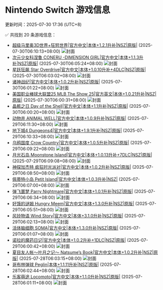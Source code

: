 # Nintendo Switch 游戏信息
更新时间：2025-07-30 17:36 (UTC+8)

✅ 共找到 20 条游戏信息：

- [超级马里奥3D世界+狂怒世界|官方中文|本体+1.2.1升补|NSZ|原版|](https://www.gamer520.com/9751.html) (2025-07-30T06:10:13+08:00)
  ![封面](https://store.nintendo.com.hk/media/catalog/product/cache/3be328691086628caca32d01ffcc430a/_/h/_herobanner_1.jpg)
- [次元少女科涅鲁 CONERU -DIMENSION GIRL|官方中文|本体+1.1.3升补|NSZ|原版|](https://www.gamer520.com/93578.html) (2025-07-30T06:05:24+08:00)
  ![封面](https://shared.cdn.queniuqe.com/store_item_assets/steam/apps/2600700/capsule_616x353.jpg?t=1748519758)
- [星跃狂飙 Star Overdrive|官方中文|本体+1.0.10升补+4DLC|NSZ|原版|](https://www.gamer520.com/91091.html) (2025-07-30T06:03:02+08:00)
  ![封面](https://shared.cdn.queniuqe.com/store_item_assets/steam/apps/2055590/capsule_616x353.jpg?t=1744021215)
- [诸神战纪|官方中文|本体+1.0.2升补|NSZ|原版|](https://www.gamer520.com/96242.html) (2025-07-30T06:01:22+08:00)
  ![封面](https://shared.cdn.queniuqe.com/store_item_assets/steam/apps/2510760/d22bf5eb82e49f5919714ef17915e759e3af483c/capsule_616x353.jpg?t=1725875183)
- [美国职业棒球大联盟25 MLB The Show 25|官方英文|本体+1.0.21升补|NSZ|原版|](https://www.gamer520.com/91259.html) (2025-07-30T06:00:31+08:00)
  ![封面](https://assets.nintendo.com/image/upload/ar_16:9,b_auto:border,c_lpad/b_white/f_auto/q_auto/dpr_1.5/c_scale,w_1300/ncom/software/switch/70010000082774/e53f89132945799bd0fee0d426bc0a4a5dcf88bb69c58be1c7c6002bba10a6dc)
- [晶骸之日 Day of the Shell|官方中文|本体+1.1升补|NSZ|原版|](https://www.gamer520.com/96981.html) (2025-07-30T06:00:20+08:00)
  ![封面](https://assets.nintendo.com/image/upload/ar_16:9,c_lpad,w_1240/b_white/f_auto/q_auto/ncom/software/switch/70010000098880/4aa40f0616eb6c91011a28175b0a043e31fc820f42ac86f552f2d1e4c1a67e47)
- [动物井 ANIMAL WELL|官方中文|本体+1.0.9升补|NSZ|原版|](https://www.gamer520.com/76401.html) (2025-07-29T06:11:30+08:00)
  ![封面](https://shared.cdn.queniuqe.com/store_item_assets/steam/apps/813230/capsule_616x353.jpg?t=1715259609)
- [地下城4 Dungeons4|官方中文|本体+1.9.1升补|NSZ|原版|](https://www.gamer520.com/83596.html) (2025-07-29T06:10:33+08:00)
  ![封面](https://shared.cdn.queniuqe.com/store_item_assets/steam/apps/2964020/capsule_616x353.jpg?t=1723121859)
- [乌鸦国度 Crow Country|官方中文|本体+1.0.5升补|NSZ|原版|](https://www.gamer520.com/83538.html) (2025-07-29T06:09:22+08:00)
  ![封面](https://shared.fastly.steamstatic.com/store_item_assets/steam/apps/1996010/capsule_616x353.jpg?t=1718300565)
- [月光石岛 Moonstone Island|官方中文|本体+1.0.13升补+7DLC|NSZ|原版|](https://www.gamer520.com/78257.html) (2025-07-29T06:09:08+08:00)
  ![封面](https://shared.cdn.queniuqe.com/store_item_assets/steam/apps/1658150/capsule_616x353_schinese.jpg?t=1695235793)
- [神探加杰特 疯狂时光派对|官方中文|本体+1.0.2升补|NSZ|原版|](https://www.gamer520.com/64599.html) (2025-07-29T06:08:50+08:00)
  ![封面](https://ig.freer.blog/2023/09/14/c7b66d5184c93.jpg)
- [佩蒂特小岛 Petit Island|官方中文|本体+1.0.3升补|NSZ|](https://www.gamer520.com/85075.html) (2025-07-29T06:07:00+08:00)
  ![封面](https://shared.cdn.queniuqe.com/store_item_assets/steam/apps/1744970/capsule_616x353.jpg?t=1731573287)
- [弹飞噩梦 Parry Nightmare|官方中文|本体+1.0.1升补|NSZ|原版|](https://www.gamer520.com/95129.html) (2025-07-29T06:06:34+08:00)
  ![封面](https://shared.cdn.queniuqe.com/store_item_assets/steam/apps/2081230/capsule_616x353.jpg?t=1750863857)
- [好饿的谜姆 Hungry Meem|官方中文|本体+1.3.0升补|NSZ|原版|](https://www.gamer520.com/94631.html) (2025-07-29T06:05:51+08:00)
  ![封面](https://shared.cdn.queniuqe.com/store_item_assets/steam/apps/3051240/66c960a1c4b2f13cc36ecb9633eb613e5ed5456b/capsule_616x353_schinese.jpg?t=1744850315)
- [风铃物语 Wind Story|官方中文|本体+3.1.0升补|NSZ|原版|](https://www.gamer520.com/91247.html) (2025-07-29T06:02:13+08:00)
  ![封面](https://shared.cdn.queniuqe.com/store_item_assets/steam/apps/3029500/capsule_616x353_schinese.jpg?t=1744117903)
- [活体脑细胞 SOMA|官方中文|本体+1.3.0升补|NSZ|原版|](https://www.gamer520.com/96648.html) (2025-07-29T06:01:07+08:00)
  ![封面](https://assets.nintendo.com/image/upload/ar_16:9,c_lpad,w_1240/b_white/f_auto/q_auto/ncom/software/switch/70010000098552/6e664f321750f07c9eb462a7680bcfd391af84a07cebcc047991ec2918cf9016)
- [诺拉的魔药日记|官方中文|本体+1.0.2升补+1DLC|NSZ|原版|](https://www.gamer520.com/68528.html) (2025-07-29T06:00:42+08:00)
  ![封面](https://ig.freer.blog/2023/11/29/c90992c4d6b78.jpg)
- [夏目友人帐～叶月之记～ Natsume’s Book|官方中文|本体+1.0.2升补|NSZ|原版|](https://www.gamer520.com/94007.html) (2025-07-28T06:03:15+08:00)
  ![封面](https://s1.imagehub.cc/images/2025/06/05/13969af2bbc7956718c5e95fba8363f3.jpg)
- [哥布林弹球 Peglin|本体+1.1.11升补|NSZ|原版|](https://www.gamer520.com/84448.html) (2025-07-28T06:02:44+08:00)
  ![封面](https://shared.cdn.queniuqe.com/store_item_assets/steam/apps/1296610/capsule_616x353_schinese.jpg?t=1682660272)
- [乐客萌途 Locomoto|官方中文|本体+1.1.0升补|NSZ|原版|](https://www.gamer520.com/95374.html) (2025-07-28T06:01:11+08:00)
  ![封面](https://shared.cdn.queniuqe.com/store_item_assets/steam/apps/2328650/6047a35ec00b5fe74d64b99fa8f861a31d54b870/capsule_616x353.jpg?t=1744196721)

